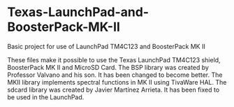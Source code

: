# Texas-LaunchPad-and-BoosterPack-MK-II
Basic project for use of LaunchPad TM4C123 and BoosterPack MK II

These files make it possible to use the Texas LaunchPad TM4C123 shield, BoosterPack MK II and MicroSD Card.
The BSP library was created by Professor Valvano and his son. It has been changed to become better.
The MKII library implements spectral functions in MK II using TivaWare HAL.
The sdcard library was created by Javier Martínez Arrieta. It has been fixed to be used in the LaunchPad.
